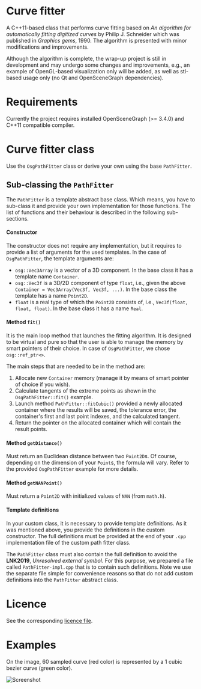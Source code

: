 # Curve fitter

A C++11-based class that performs curve fitting based on *An algorithm for automatically fitting digitized curves* by Philip J. Schneider which was published in *Graphics gems*, 1990. The algorithm is presented with minor modifications and improvements. 

Although the algorithm is complete, the wrap-up project is still in development and may undergo some changes and improvements, e.g., an example of OpenGL-based visualization only will be added, as well as stl-based usage only (no Qt and OpenSceneGraph dependencies).

# Requirements

Currently the project requires installed OpenSceneGraph (>= 3.4.0) and C++11 compatible compiler. 

# Curve fitter class

Use the `OsgPathFitter` class or derive your own using the base `PathFitter`. 

## Sub-classing the `PathFitter`

The `PathFitter` is a template abstract base class. Which means, you have to sub-class it and provide your own implementation for those functions. The list of functions and their behaviour is described in the following sub-sections.

#### Constructor

The constructor does not require any implementation, but it requires to provide a list of arguments for the used templates. In the case of `OsgPathFitter`, the template arguments are:

* `osg::Vec3Array` is a vector of a 3D component. In the base class it has a template name `Container`.
* `osg::Vec3f` is a 3D/2D component of type `float`, i.e., given the above `Container = Vec3Array(Vec3f, Vec3f, ...)`. In the base class the template has a name `Point2D`.
* `float` is a real type of which the `Point2D` consists of, i.e., `Vec3f(float, float, float)`. In the base class it has a name `Real`.

#### Method `fit()`

It is the main loop method that launches the fitting algorithm. It is designed to be virtual and pure so that the user is able to manage the memory by smart pointers of their choice. In case of `OsgPathFitter`, we chose `osg::ref_ptr<>`.

The main steps that are needed to be in the method are:

1. Allocate new `Container` memory (manage it by means of smart pointer of choice if you wish).
2. Calculate tangents of the extreme points as shown in the `OsgPathFitter::fit()` example. 
3. Launch method `PathFitter::fitCubic()` provided a newly allocated container where the results will be saved, the tolerance error, the container's first and last point indexes, and the calculated tangent.
4. Return the pointer on the allocated container which will contain the result points.

#### Method `getDistance()`

Must return an Euclidean distance between two `Point2D`s. Of course, depending on the dimension of your `Point`s, the formula will vary. Refer to the provided `OsgPathFitter` example for more details.

#### Method `getNANPoint()`

Must return a `Point2D` with initialized values of `NAN` (from `math.h`).

#### Template definitions

In your custom class, it is necessary to provide template definitions. As it was mentioned above, you provide the definitions in the custom constructor. The full definitions must be provided at the end of  your `.cpp` implementation file of the custom path fitter class.

The `PathFitter` class must also contain the full definition to avoid the **LNK2019**, *Unresolved external symbol*. For this purpose, we prepared a file called `PathFitter-impl.cpp` that is to contain such definitions. Note we use the separate file simple for convenience reasons so that do not add custom definitions into the `PathFitter` abstract class.


# Licence

See the corresponding [licence file](https://github.com/vicrucann/CurveFitting/blob/master/LICENSE).

# Examples

On the image, 60 sampled curve (red color) is represented by a 1 cubic bezier curve (green color).

![Screenshot](https://github.com/vicrucann/CurveFitting/blob/master/screenshots/curvefit.png)
